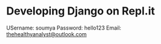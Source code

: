 # Developing Django on Repl.it
USername: soumya
Password: hello123
Email: thehealthyanalyst@outlook.com
